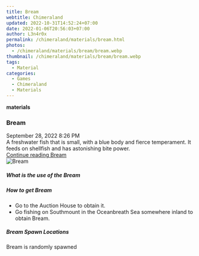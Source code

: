 ```yaml
---
title: Bream
webtitle: Chimeraland
updated: 2022-10-31T14:52:24+07:00
date: 2022-01-06T20:56:03+07:00
author: L3n4r0x
permalink: /chimeraland/materials/bream.html
photos:
  - /chimeraland/materials/bream/bream.webp
thumbnail: /chimeraland/materials/bream/bream.webp
tags:
  - Material
categories:
  - Games
  - Chimeraland
  - Materials
---
```


<section id="bootstrap-wrapper"><link rel="stylesheet" href="https://cdn.statically.io/gh/dimaslanjaka/Web-Manajemen/40ac3225/css/bootstrap-4.5-wrapper.css"/><div class="row g-0 border rounded overflow-hidden flex-md-row mb-4 shadow-sm position-relative"><div class="col p-4 d-flex flex-column position-static"><strong class="d-inline-block mb-2 text-success">materials</strong><h3 class="mb-0">Bream</h3><div class="mb-1 text-muted">September 28, 2022 8:26 PM</div><div class="mb-2 border p-1">A freshwater fish that is small, with a blue body and fierce temperament. It feeds on shellfish and has astonishing bite power.</div><a href="#" class="stretched-link d-none">Continue reading Bream</a></div><div class="col-auto d-none d-lg-block"><img src="/chimeraland/materials/bream/bream.webp" alt="Bream"/></div></div><div class="row"><div class="col-lg-6 col-12 mb-2"><div class="card"><div class="card-body"><h5 class="card-title">What is the use of the Bream</h5><div class="card-text"><ul></ul></div></div></div></div><div class="col-lg-6 col-12 mb-2"><div class="card"><div class="card-body"><h5 class="card-title">How to get Bream</h5><div class="card-text"><ul><li>Go to the Auction House to obtain it.</li><li>Go fishing on Southmount in the Oceanbreath Sea somewhere inland to obtain Bream.</li></ul></div></div></div></div><div class="col-12 mb-2"><h5>Bream Spawn Locations</h5><p>Bream is randomly spawned</p></div></div></section>